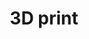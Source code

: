 ---
title: "3D print"
image: ""
draft: true
project_date: "May 2024"
weight: 1
caption: ""
tags:
- tag: ""
---